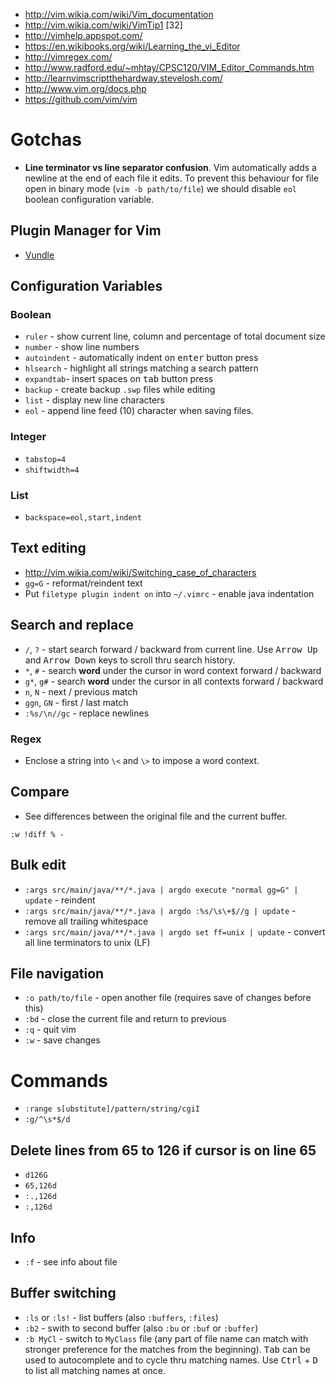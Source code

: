 - http://vim.wikia.com/wiki/Vim_documentation
- http://vim.wikia.com/wiki/VimTip1
[32]
- http://vimhelp.appspot.com/
- https://en.wikibooks.org/wiki/Learning_the_vi_Editor
- http://vimregex.com/
- http://www.radford.edu/~mhtay/CPSC120/VIM_Editor_Commands.htm
- http://learnvimscriptthehardway.stevelosh.com/
- http://www.vim.org/docs.php
- https://github.com/vim/vim

# Gotchas
- **Line terminator vs line separator confusion**. Vim automatically adds a newline at the end of each file it edits. To prevent this behaviour for file open in binary mode (`vim -b path/to/file`) we should disable `eol` boolean configuration variable.

## Plugin Manager for Vim
- [Vundle](https://github.com/VundleVim/Vundle.vim)

## Configuration Variables
### Boolean
- `ruler` - show current line, column and percentage of total document size
- `number` - show line numbers
- `autoindent` - automatically indent on <kbd>enter</kbd> button press
- `hlsearch` - highlight all strings matching a search pattern
- `expandtab`- insert spaces on <kbd>tab</kbd> button press
- `backup` - create backup `.swp` files while editing
- `list` - display new line characters
- `eol` - append line feed (10) character when saving files.

### Integer
- `tabstop=4`
- `shiftwidth=4`

### List
- `backspace=eol,start,indent`

## Text editing
- http://vim.wikia.com/wiki/Switching_case_of_characters
- `gg=G` - reformat/reindent text
- Put `filetype plugin indent on` into `~/.vimrc` - enable java indentation

## Search and replace
- `/`, `?` - start search forward / backward from current line. Use <kbd>Arrow Up</kbd> and <kbd>Arrow Down</kbd> keys to scroll thru search history.
- `*`, `#` - search **word** under the cursor in word context forward / backward
- `g*`, `g#` - search **word** under the cursor in all contexts forward / backward
- `n`, `N` - next / previous match
- `ggn`, `GN` - first / last match
- `:%s/\n//gc` - replace newlines

### Regex
- Enclose a string into `\<` and `\>` to impose a word context.

## Compare
- See differences between the original file and the current buffer.
```
:w !diff % -
```

## Bulk edit
- `:args src/main/java/**/*.java | argdo execute "normal gg=G" | update` - reindent
- `:args src/main/java/**/*.java | argdo :%s/\s\+$//g | update` - remove all trailing whitespace
- `:args src/main/java/**/*.java | argdo set ff=unix | update` - convert all line terminators to unix (LF)

## File navigation
- `:o path/to/file` - open another file (requires save of changes before this)
- `:bd` - close the current file and return to previous
- `:q` - quit vim
- `:w` - save changes

# Commands
- `:range s[ubstitute]/pattern/string/cgiI`
- `:g/^\s*$/d`


## Delete lines from 65 to 126 if cursor is on line 65
- `d126G`
- `65,126d`
- `:.,126d`
- `:,126d`

## Info
- `:f` - see info about file

## Buffer switching
- `:ls` or `:ls!` - list buffers (also `:buffers`, `:files`)
- `:b2` - swith to second buffer (also `:bu` or `:buf` or `:buffer`)
- `:b MyCl` - switch to `MyClass` file (any part of file name can match with stronger preference for the matches from the beginning). <kbd>Tab</kbd> can be used to autocomplete and to cycle thru matching names. Use <kbd>Ctrl</kbd> + <kbd>D</kbd> to list all matching names at once.
